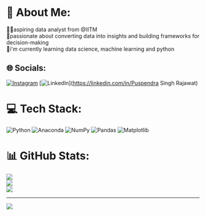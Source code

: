 # 💫 About Me:
🧑‍💻aspiring data analyst from @IITM<br>🎯passionate about converting data into insights and building frameworks for decision-making<br>🌱i'm currently learning data science, machine learning and python <br>


## 🌐 Socials:
[![Instagram](https://img.shields.io/badge/Instagram-%23E4405F.svg?logo=Instagram&logoColor=white)](https://instagram.com/puspendrasinghrajawat_) [![LinkedIn](https://img.shields.io/badge/LinkedIn-%230077B5.svg?logo=linkedin&logoColor=white)](https://linkedin.com/in/Puspendra Singh Rajawat) 

# 💻 Tech Stack:
![Python](https://img.shields.io/badge/python-3670A0?style=for-the-badge&logo=python&logoColor=ffdd54) ![Anaconda](https://img.shields.io/badge/Anaconda-%2344A833.svg?style=for-the-badge&logo=anaconda&logoColor=white) ![NumPy](https://img.shields.io/badge/numpy-%23013243.svg?style=for-the-badge&logo=numpy&logoColor=white) ![Pandas](https://img.shields.io/badge/pandas-%23150458.svg?style=for-the-badge&logo=pandas&logoColor=white) ![Matplotlib](https://img.shields.io/badge/Matplotlib-%23ffffff.svg?style=for-the-badge&logo=Matplotlib&logoColor=black)
# 📊 GitHub Stats:
![](https://github-readme-stats.vercel.app/api?username=Psr50x&theme=dark&hide_border=false&include_all_commits=false&count_private=false)<br/>
![](https://github-readme-streak-stats.herokuapp.com/?user=Psr50x&theme=dark&hide_border=false)<br/>
![](https://github-readme-stats.vercel.app/api/top-langs/?username=Psr50x&theme=dark&hide_border=false&include_all_commits=false&count_private=false&layout=compact)

---
[![](https://visitcount.itsvg.in/api?id=Psr50x&icon=0&color=0)](https://visitcount.itsvg.in)

<!-- Proudly created with GPRM ( https://gprm.itsvg.in ) -->
